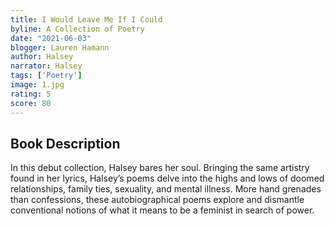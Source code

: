 ```yaml
---
title: I Would Leave Me If I Could
byline: A Collection of Poetry
date: "2021-06-03"
blogger: Lauren Hamann
author: Halsey
narrator: Halsey
tags: ['Poetry']
image: 1.jpg
rating: 5
score: 80
---
```



## Book Description

In this debut collection, Halsey bares her soul. Bringing the same artistry found in her lyrics, Halsey’s poems delve into the highs and lows of doomed relationships, family ties, sexuality, and mental illness. More hand grenades than confessions, these autobiographical poems explore and dismantle conventional notions of what it means to be a feminist in search of power.